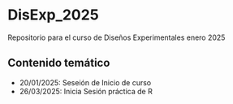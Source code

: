# DisExp_2025
Repositorio para el curso de Diseños Experimentales enero 2025

## Contenido temático 
- 20/01/2025: Seseión de Inicio de curso
- 26/03/2025: Inicia Sesión práctica de R 
